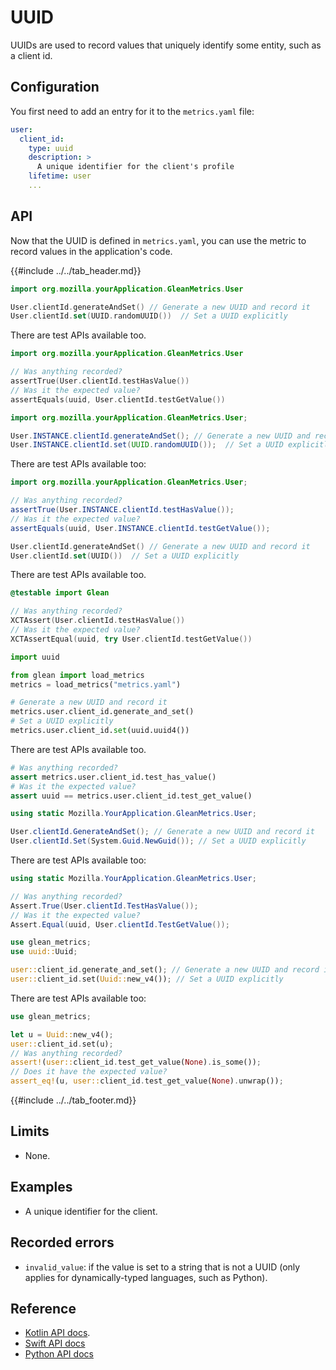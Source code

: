 # UUID

UUIDs are used to record values that uniquely identify some entity, such as a client id.

## Configuration

You first need to add an entry for it to the `metrics.yaml` file:

```YAML
user:
  client_id:
    type: uuid
    description: >
      A unique identifier for the client's profile
    lifetime: user
    ...
```

## API

Now that the UUID is defined in `metrics.yaml`, you can use the metric to record values in the application's code.

{{#include ../../tab_header.md}}

<div data-lang="Kotlin" class="tab">

```Kotlin
import org.mozilla.yourApplication.GleanMetrics.User

User.clientId.generateAndSet() // Generate a new UUID and record it
User.clientId.set(UUID.randomUUID())  // Set a UUID explicitly
```

There are test APIs available too.

```Kotlin
import org.mozilla.yourApplication.GleanMetrics.User

// Was anything recorded?
assertTrue(User.clientId.testHasValue())
// Was it the expected value?
assertEquals(uuid, User.clientId.testGetValue())
```

</div>

<div data-lang="Java" class="tab">

```Java
import org.mozilla.yourApplication.GleanMetrics.User;

User.INSTANCE.clientId.generateAndSet(); // Generate a new UUID and record it
User.INSTANCE.clientId.set(UUID.randomUUID());  // Set a UUID explicitly
```

There are test APIs available too:

```Java
import org.mozilla.yourApplication.GleanMetrics.User;

// Was anything recorded?
assertTrue(User.INSTANCE.clientId.testHasValue());
// Was it the expected value?
assertEquals(uuid, User.INSTANCE.clientId.testGetValue());
```

</div>


<div data-lang="Swift" class="tab">

```Swift
User.clientId.generateAndSet() // Generate a new UUID and record it
User.clientId.set(UUID())  // Set a UUID explicitly
```

There are test APIs available too.

```Swift
@testable import Glean

// Was anything recorded?
XCTAssert(User.clientId.testHasValue())
// Was it the expected value?
XCTAssertEqual(uuid, try User.clientId.testGetValue())
```

</div>

<div data-lang="Python" class="tab">

```Python
import uuid

from glean import load_metrics
metrics = load_metrics("metrics.yaml")

# Generate a new UUID and record it
metrics.user.client_id.generate_and_set()
# Set a UUID explicitly
metrics.user.client_id.set(uuid.uuid4())
```

There are test APIs available too.

```Python
# Was anything recorded?
assert metrics.user.client_id.test_has_value()
# Was it the expected value?
assert uuid == metrics.user.client_id.test_get_value()
```

</div>

<div data-lang="C#" class="tab">

```C#
using static Mozilla.YourApplication.GleanMetrics.User;

User.clientId.GenerateAndSet(); // Generate a new UUID and record it
User.clientId.Set(System.Guid.NewGuid()); // Set a UUID explicitly
```

There are test APIs available too:

```C#
using static Mozilla.YourApplication.GleanMetrics.User;

// Was anything recorded?
Assert.True(User.clientId.TestHasValue());
// Was it the expected value?
Assert.Equal(uuid, User.clientId.TestGetValue());
```

</div>

<div data-lang="Rust" class="tab">

```rust
use glean_metrics;
use uuid::Uuid;

user::client_id.generate_and_set(); // Generate a new UUID and record it
user::client_id.set(Uuid::new_v4()); // Set a UUID explicitly
```

There are test APIs available too:

```rust
use glean_metrics;

let u = Uuid::new_v4();
user::client_id.set(u);
// Was anything recorded?
assert!(user::client_id.test_get_value(None).is_some());
// Does it have the expected value?
assert_eq!(u, user::client_id.test_get_value(None).unwrap());
```

</div>

{{#include ../../tab_footer.md}}

## Limits

* None.

## Examples

* A unique identifier for the client.

## Recorded errors

* `invalid_value`: if the value is set to a string that is not a UUID (only applies for dynamically-typed languages, such as Python).

## Reference

* [Kotlin API docs](../../../javadoc/glean/mozilla.telemetry.glean.private/-uuid-metric-type/index.html).
* [Swift API docs](../../../swift/Classes/UuidMetricType.html)
* [Python API docs](../../../python/glean/metrics/uuid.html)
